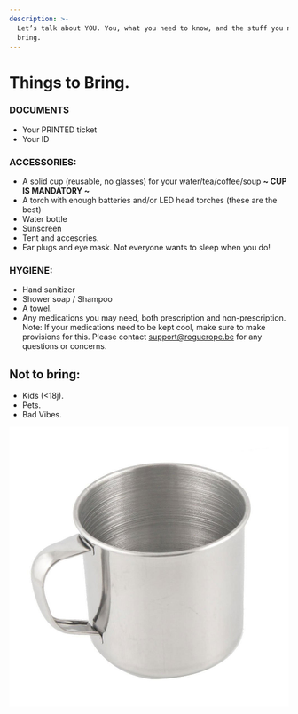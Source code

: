 ```yaml
---
description: >-
  Let’s talk about YOU. You, what you need to know, and the stuff you need to
  bring.
---
```


# Things to Bring.

### DOCUMENTS 

* Your PRINTED ticket
* Your ID

### ACCESSORIES: 

* A solid cup \(reusable, no glasses\) for your water/tea/coffee/soup **~ CUP IS MANDATORY ~** 
* A torch with enough batteries and/or LED head torches \(these are the best\) 
* Water bottle 
* Sunscreen
* Tent and accesories. 
* Ear plugs and eye mask. Not everyone wants to sleep when you do!

### HYGIENE:

* Hand sanitizer
* Shower soap / Shampoo 
* A towel.
* Any medications you may need, both prescription and non-prescription. Note: If your medications need to be kept cool, make sure to make provisions for this. Please contact support@roguerope.be for any questions or concerns.

## Not to bring: 

* Kids \(&lt;18j\). 
* Pets.
* Bad Vibes.



![](.gitbook/assets/download.jpeg)

